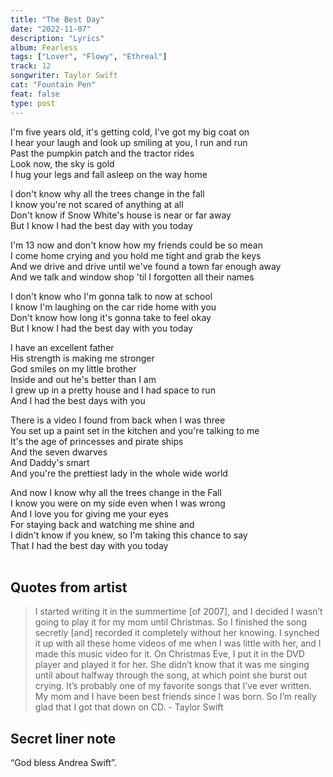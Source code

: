```yaml
---
title: "The Best Day"
date: "2022-11-07"
description: "Lyrics"
album: Fearless
tags: ["Lover", "Flowy", "Ethreal"]
track: 12
songwriter: Taylor Swift
cat: "Fountain Pen"
feat: false
type: post
---
```


<p className="verse-one">
I'm five years old, it's getting cold, I've got my big coat on <br />
I hear your laugh and look up smiling at you, I run and run <br />
Past the pumpkin patch and the tractor rides <br />
Look now, the sky is gold <br />
I hug your legs and fall asleep on the way home <br />
</p>
<p className="chorus">
I don't know why all the trees change in the fall <br />
I know you're not scared of anything at all <br />
Don't know if Snow White's house is near or far away <br />
But I know I had the best day with you today <br />
</p>
<p className="verse-two">
I'm 13 now and don't know how my friends could be so mean <br />
I come home crying and you hold me tight and grab the keys <br />
And we drive and drive until we've found a town far enough away <br />
And we talk and window shop 'til I forgotten all their names <br />
</p>
<p className="chorus">
I don't know who I'm gonna talk to now at school <br />
I know I'm laughing on the car ride home with you <br />
Don't know how long it's gonna take to feel okay <br />
But I know I had the best day with you today <br />
</p>
<p className="bridge">
I have an excellent father <br />
His strength is making me stronger <br />
God smiles on my little brother <br />
Inside and out he's better than I am <br />
I grew up in a pretty house and I had space to run <br />
And I had the best days with you <br />
</p>
<p className="verse-three">
There is a video I found from back when I was three <br />
You set up a paint set in the kitchen and you're talking to me <br />
It's the age of princesses and pirate ships <br />
And the seven dwarves <br />
And Daddy's smart <br />
And you're the prettiest lady in the whole wide world <br />
</p>
<p className="chorus">
And now I know why all the trees change in the Fall <br />
I know you were on my side even when I was wrong <br />
And I love you for giving me your eyes <br />
For staying back and watching me shine and <br />
I didn't know if you knew, so I'm taking this chance to say <br />
That I had the best day with you today <br />
 <br />
 </p>

## Quotes from artist

 <blockquote>
 I started writing it in the summertime [of 2007], and I decided I wasn’t going to play it for my mom until Christmas. So I finished the song secretly [and] recorded it completely without her knowing. I synched it up with all these home videos of me when I was little with her, and I made this music video for it. On Christmas Eve, I put it in the DVD player and played it for her. She didn’t know that it was me singing until about halfway through the song, at which point she burst out crying. It’s probably one of my favorite songs that I’ve ever written. My mom and I have been best friends since I was born. So I’m really glad that I got that down on CD. - Taylor Swift
 </blockquote>

## Secret liner note

“God bless Andrea Swift”.
